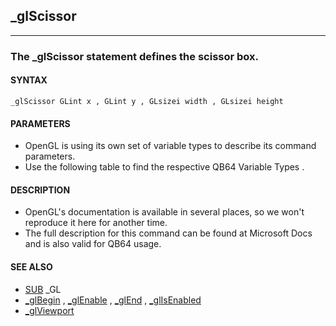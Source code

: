 ## _glScissor
---

### The _glScissor statement defines the scissor box.

#### SYNTAX

`_glScissor GLint x , GLint y , GLsizei width , GLsizei height`

#### PARAMETERS
* OpenGL is using its own set of variable types to describe its command parameters.
* Use the following table to find the respective QB64 Variable Types .


#### DESCRIPTION
* OpenGL's documentation is available in several places, so we won't reproduce it here for another time.
* The full description for this command can be found at Microsoft Docs and is also valid for QB64 usage.


#### SEE ALSO
* [SUB](./SUB.md) _GL
* [_glBegin](./_glBegin.md) , [_glEnable](./_glEnable.md) , [_glEnd](./_glEnd.md) , [_glIsEnabled](./_glIsEnabled.md)
* [_glViewport](./_glViewport.md)
